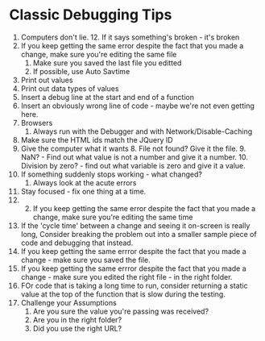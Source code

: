 # Classic Debugging Tips

1. Computers don't lie.
	12. If it says something's broken - it's broken
2. If you keep getting the same error despite the fact that you made a change,  make sure you're editing the same file
	1. Make sure you saved the last file you editted
	2. If possible, use Auto Savtime
3. Print out values
4. Print out data types of values
5. Insert a debug line at the start and end of a function
6. Insert an obviously wrong line of code - maybe we're not even getting here.
7. Browsers
	1. Always run with the Debugger and with Network/Disable-Caching
8. Make sure the HTML ids match the JQuery ID
9. Give the computer what it wants
	8. File not found? Give it the file.
	9. NaN? - Find out what value is not a number and give it a number.
	10. Division by zero? - find out what variable is zero and give it a value.
10. If something suddenly stops working - what changed?
	1. Always look at the acute errors 
11. Stay focused - fix one thing at a time.
12. 2. If you keep getting the same error despite the fact that you made a change,  make sure you're editing the same time
13. If the 'cycle time' between a change and seeing it on-screen is really long, Consider breaking the problem out into a smaller sample piece of code and debugging that instead.
14. If you keep getting the same errror despite the fact that you made a change - make sure you saved the file.
15. If you keep getting the same errror despite the fact that you made a change - make sure you edited the right file - in the right folder.
16. FOr code that is taking a long time to run, consider returning a static value at the top of the function that is slow during the testing.
17. Challenge your Assumptions
	1. Are you sure the value you're passing was received?
	19. Are you in the right folder?
	20. Did you use the right URL?
<!--stackedit_data:
eyJoaXN0b3J5IjpbMjEzMzgzMTYsMTQ0MTQ4MjM3MCw1ODE4MD
cwMTQsODM4ODY0MDg5LDE1MjQ4MjI5OTcsOTE2NTY0NzAxLDIx
NDEwMjkyMjIsLTkwMTMxMTc2MCwxNDk1NTE4MjcxLC0xNDQ3MD
IwNDE1LDE4MDU2MTYzNThdfQ==
-->